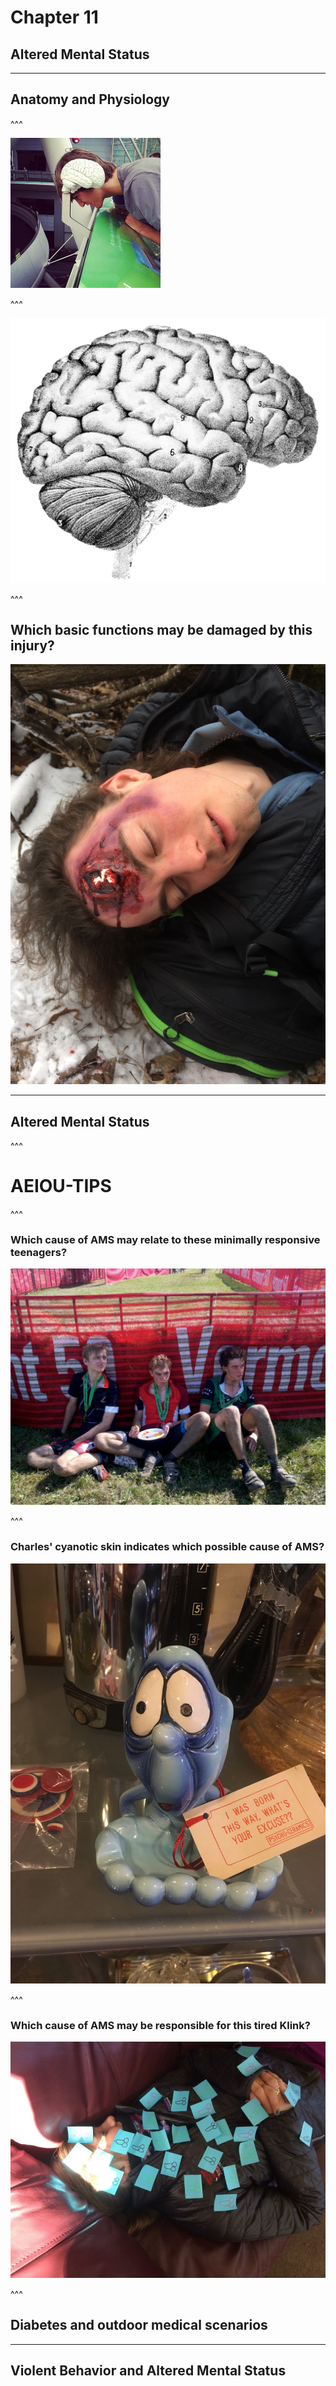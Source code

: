 # Chapter 11
## Altered Mental Status

---

## Anatomy and Physiology

^^^

![](./static/images/markdown/wrong-brain.jpg)

^^^

![](./static/images/markdown/human-brain.jpg)

^^^

## Which basic functions may be damaged by this injury?  
![](./static/images/markdown/head-trauma.JPG)  


---

## Altered Mental Status

^^^

# AEIOU-TIPS

^^^

### Which cause of AMS may relate to these minimally responsive teenagers?  
![](./static/images/markdown/post-race.jpg)  


^^^

### Charles' cyanotic skin indicates which possible cause of AMS?  
![](./static/images/markdown/hypoxia.jpg)  


^^^

### Which cause of AMS may be responsible for this tired Klink?  
![](./static/images/markdown/klink-hung.jpg)  


^^^

## Diabetes and outdoor medical scenarios

---

## Violent Behavior and Altered Mental Status